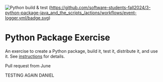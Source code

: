 ![Python build & test](https://github.com/software-students-fall2024/3-python-package-java_and_the_scripts_/actions/workflows/build.yaml/badge.svg)
(https://github.com/software-students-fall2024/3-python-package-java_and_the_scripts_/actions/workflows/event-logger.yml/badge.svg)
# Python Package Exercise

An exercise to create a Python package, build it, test it, distribute it, and use it. See [instructions](./instructions.md) for details.

Pull request from June

TESTING AGAIN DANIEL